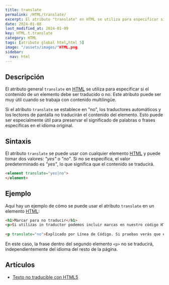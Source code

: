 ```yaml
---
title: translate
permalink: /HTML/translate/
excerpt: El atributo "translate" en HTML se utiliza para especificar si el contenido debe ser traducido.
date: 2024-01-08
last_modified_at: 2024-01-09
key: HTML.t.translate
category: HTML
tags: [atributo global html,html 5]
image: "/assets/images/"HTML.png
sidebar:
  nav: html
---
```


## Descripción


El atributo general `translate` en [HTML](https://www.manualweb.net/html/) se utiliza para especificar si el contenido de un elemento debe ser traducido o no. Este atributo puede ser muy útil cuando se trabaja con contenido multilingüe.


Si el atributo `translate` se establece en "no", los traductores automáticos y los lectores de pantalla no traducirán el contenido del elemento. Esto puede ser especialmente útil para preservar el significado de palabras o frases específicas en el idioma original.


## Sintaxis


El atributo `translate` se puede usar con cualquier elemento [HTML](https://www.manualweb.net/html/) y puede tomar dos valores: _"yes"_ o _"no"_. Si no se especifica, el valor predeterminado es _"yes"_, lo que significa que el contenido se traducirá.


```html
<element translate="yes|no">
</element>
```


## Ejemplo


Aquí hay un ejemplo de cómo se puede usar el atributo `translate` en un elemento [HTML](https://www.manualweb.net/html/):


```html
<h1>Marcar para no traducir</h1>
<p>Si utilizas in traductor podemos incluir marcas en nuestro código HTML para que haya partes que no se traduzcan, ya que representen nombres, marcas,... o elementos que no necesitan traducción.</p>
        
<p translate="no">Explicado por Línea de Código. Si pruebas verás que esta última línea no se traduce.</p>
```


En este caso, la frase dentro del segundo elemento `<p>` no se traducirá, independientemente del idioma del resto de la página.


## Artículos

- [Texto no traducible con HTML5](https://lineadecodigo.com/html5/texto-no-traducible-con-html5/)
